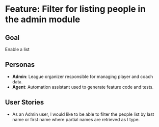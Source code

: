 # Feature: Filter for listing people in the admin module

## Goal

Enable a list 

## Personas

- **Admin**: League organizer responsible for managing player and coach data.
- **Agent**: Automation assistant used to generate feature code and tests.

## User Stories

- As an Admin user, I would like to be able to filter the people list by last name or first name where partial names are retrieved as I type.
